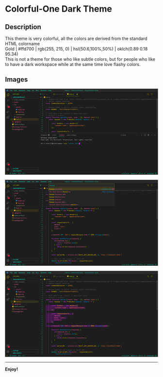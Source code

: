 # Colorful-One Dark Theme

## Description

This theme is very colorful, all the colors are derived from the standard HTML colorname <br>
Gold | #ffd700 | rgb(255, 215, 0) | hsl(50.6,100%,50%) | oklch(0.89 0.18 95.34) <br> 
This is not a theme for those who like subtle colors, but for people who like to have a dark workspace while at the same time love flashy colors.

## Images

![Theme-Picture-One](/img/themePic1.jpeg)

![Theme-Picture-Two](/img/themePic2.jpeg)

![Theme-Picture-Three](/img/themePic3.jpeg)

---
**Enjoy!**
